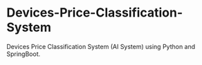 # Devices-Price-Classification-System
Devices Price Classification System (AI System) using Python and SpringBoot.
